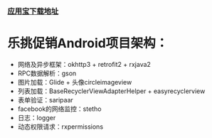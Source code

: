 ### [应用宝下载地址](http://sj.qq.com/myapp/detail.htm?apkName=com.cxmp.cxcard)

# 乐挑促销Android项目架构：

+ 网络及异步框架：okhttp3 + retrofit2 + rxjava2
+ RPC数据解析：gson
+ 图片加载：Glide + 头像circleimageview
+ 列表加载：BaseRecyclerViewAdapterHelper + easyrecyclerview
+ 表单验证：saripaar
+ facebook的网络监控：stetho
+ 日志：logger
+ 动态权限请求：rxpermissions
